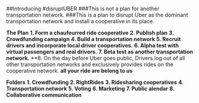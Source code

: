 ##Introducing #disruptUBER
###This is not a plan for another transportation network.
###This is a plan to disrupt Uber as the dominant transportation network and install a cooperative in its place.

**The Plan**
**1. Form a chaufeurred ride cooperative**
**2. Publish plan**
**3. Crowdfunding campaign**
**4. Build a transportation network**
**5. Recruit drivers and incorporate local driver cooperatives.**
**6. Alpha test with virtual passengers and real drivers.**
**7. Beta test as another transportation network.**
**8. On the day before Uber goes public, Drivers log out of all other transportation networks and exclusively provides rides on the cooperative network.
**all your ride are belong to us**

**Folders**
**1. Crowdfunding**
**2. RightRides**
**3. Ridesharing cooperatives**
**4. Transportation network**
**5. Voting**
**6. Marketing**
**7. Public alendar**
**8. Collaborative communication**
